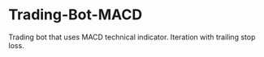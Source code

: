 # Trading-Bot-MACD
Trading bot that uses MACD technical indicator. Iteration with trailing stop loss.
